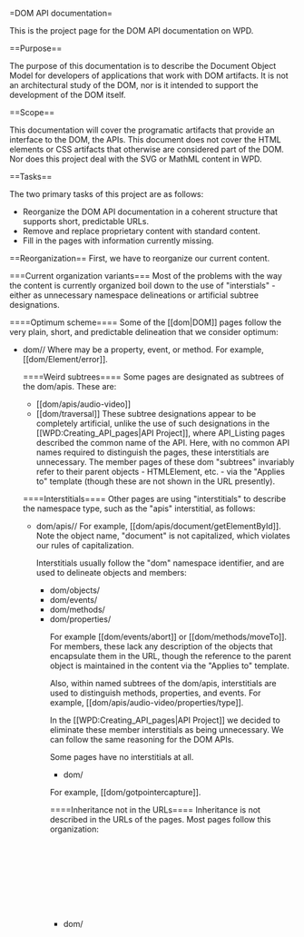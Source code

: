 =DOM API documentation=

This is the project page for the DOM API documentation on WPD.

==Purpose==

The purpose of this documentation is to describe the Document Object Model for developers of applications that work with DOM artifacts. It is not an architectural study of the DOM, nor is it intended to support the development of the DOM itself.

==Scope==

This documentation will cover the programatic artifacts that provide an interface to the DOM, the APIs. This document does not cover the HTML elements or CSS artifacts that otherwise are considered part of the DOM. Nor does this project deal with the SVG or MathML content in WPD.

==Tasks==

The two primary tasks of this project are as follows:
* Reorganize the DOM API documentation in a coherent structure that supports short, predictable URLs.
* Remove and replace proprietary content with standard content.
* Fill in the pages with information currently missing.

==Reorganization==
First, we have to reorganize our current content.

===Current organization variants===
Most of the problems with the way the content is currently organized boil down to the use of "interstials" - either as unnecessary namespace delineations or artificial subtree designations.

====Optimum scheme====
Some of the [[dom|DOM]] pages follow the very plain, short, and predictable delineation that we consider optimum:
* dom/<object>/<member>
Where <member> may be a property, event, or method. For example,  [[dom/Element/error]].

====Weird subtrees====
Some pages are designated as subtrees of the dom/apis. These are:
* [[dom/apis/audio-video]]
* [[dom/traversal]]
These subtree designations appear to be completely artificial, unlike the use of such designations in the [[WPD:Creating_API_pages|API Project]], where API_Listing pages described the common name of the API. Here, with no common API names required to distinguish the pages, these interstitials are unnecessary. The member pages of these dom "subtrees" invariably refer to their parent objects - HTMLElement, etc. - via the "Applies to" template (though these are not shown in the URL presently).

====Interstitials====
Other pages are using "interstitials" to describe the namespace type, such as the "apis" interstitial, as follows:
* dom/apis/<object>/<member>
For example, [[dom/apis/document/getElementById]]. Note the object name, "document" is not capitalized, which violates our rules of capitalization. 

Interstitials usually follow the "dom" namespace identifier, and are used to delineate objects and members:
* dom/objects/<object> 
* dom/events/<event>
* dom/methods/<method>
* dom/properties/<property>

For example [[dom/events/abort]] or [[dom/methods/moveTo]]. For members, these lack any description of the objects that encapsulate them in the URL, though the reference to the parent object is maintained in the content via the "Applies to" template.

Also, within named subtrees of the dom/apis, interstitials are used to distinguish methods, properties, and events. For example, [[dom/apis/audio-video/properties/type]].

In the [[WPD:Creating_API_pages|API Project]] we decided to eliminate these member interstitials as being unnecessary. We can follow the same reasoning for the DOM APIs.

Some pages have no interstitials at all.
* dom/<member>

For example, [[dom/gotpointercapture]].

====Inheritance not  in the URLs====
Inheritance is not described in the URLs of the pages. Most pages follow this organization:
* dom/<object>
For example, [[dom/HTMLTrackElement]] ''not'' [[dom/EventTarget/Node/Element/HTMLElement/HTMLTrackElement]]. This is a good thing. As you can see, describing the inheritance model would make the URLs unnecessarily long without providing any useful information to the user.

===Organization solution===

Proposed is the abolition of all "interstitials" and the assignment of all members to their encapsulating objects in the URLs. Even the "apis" interstitial is unnecessary (see below). To that, we would have the following first-tier designations.
* '''dom''' - a listing page with all DOM objects and their summaries.

Beneath that are the DOM objects; these are of two types, '''events''' and '''event targets'''.  

====Events====

All of the event types are currently organized under dom/objects, i.e. dom/objects/PointerEvent and the actual events are organized under dom/events, i.e dom/events/pointerdown.

Events logically belong under their event types (i.e. dom/PointerEvent/pointerdown or dom/Event/error). The events in [[dom/PointerEvent]] are organized thus, and we want to describe all events this way - under their event types in the URLs. There are two fields in the Event template that capture the parent object of specific events, the Interface= field and the Event_applies_to= field, as shown in the example below:

<nowiki>
{{Event
|Interface=dom/objects/FocusEvent
|Target=dom/Element
|Default_action=
|Content=
|Event_applies_to=dom/objects/FocusEvent
|Synchronous=No
|Bubbles=No
|Cancelable=No
}}
</nowiki>

The trouble is that, as in the above example, the values of the Interface= and Event_applies_to fields need to be corrected. In the above example, the field should read, Interface=dom/FocusEvent. This is the case with all of the events, their event types are all organized under the interstitial, "objects."

So, the first task is to re-organize the event types directly under dom, i.e. dom/PointerEvent. Event type pages need to be moved out of dom/objects/ and into dom/ - for example, dom/FocusEvent. This move needs to be performed manually for all of the pages currently under [[dom/objects]].

Then, we need to edit the event pages Event_applies_to= field to point to the event type, for example,  Event_applies_to=dom/UIEvent. While we're at it, do the same for the Interface= field, i.e. Interface=dom/UIEvent. Although the Interface= field appears to be unused, it should be updated for consistency.

Making these changes will cause changes to the event target pages like dom/Element. In most cases, the event pages currently specify Event_applies_to=<event target page>, i.e. Event_applies_to=dom/Element. This produces a list of events on the event target page. When we change the value to Event_applies_to=<event type>, i.e. Event_applies_to=dom/PointerEvent, the list appears on the event type page, as it should, instead.

To produce a list on the event target pages, the API_Object template needs to be updated to generate the list based on the Target=dom/Element value. See [http://project.webplatform.org/tmpl/issues/14 this issue] for details.

Eventually we need to add a field to the Event form to display the event type (see [http://project.webplatform.org/tmpl/issues/7 this issue]).

We also considered organizing events  under their targets (i.e. dom/Element/pointerdown), but found namespace collisions (dom/Element/error property collides with dom/Element/error event). Besides, events properly belong to event types, not targets, in the DOM.

====Event targets====

Event targets are such objects as Document, Element, etc.

Inheritance should not be described in the URL. Rather, all DOM objects, regardless of their "level" in the DOM, should reside on one level of the WPD URL structure. This provides for short URLs. So, we would have the following:
* dom/HTMLTrackElement (''not'' dom/EventTarget/Node/Element/HTMLElement/HTMLTrackElement)
* dom/Navigator
* dom/Window
* dom/Node
* dom/Document
* dom/Element
* dom/HTMLElement
* dom/HTMLMenuElement
etc.

Going further into the namespace, all members would be organized under their parent objects. To wit:
* current: [[dom/apis/document/getElementById]]            proposed: [[dom/Document/getElementById]]
* current: [[dom/traversal/methods/RangeException]]       proposed: [[dom/Element/RangeException]]

This follows the methodology in the [[WPD:Creating_API_pages|API Project]], except that API_Listing pages are not required to describe interstitials (other than the "dom" listing page), because there is no danger of namespace conflicts that would require the use of such interstitials.

An "apis" interstitial is unnecessary. The DOM itself includes CSS, CSSOM, HTML Elements, SVG, etc., and we have already broken out the content into these top-level buckets. We don't have "dom/css/cssom" or "dom/svg." We are designating this bucket as the "dom" to mean the objects and interfaces used to program against the DOM. That these are understood to be the APIs, using "apis" as an interstitial (as in "dom/apis") is redundant.

We propose to reorganize the DOM pages (estimated at roughly 1,129 pages) according to the guidelines above. Under these guidelines, all DOM pages would follow the URL structure, "dom/<object>/<member>" where <member> may be a property or method, or event.

===Reorganization procedure===

There are 1129 pages in the dom namespace.  
* 137 in a dom/<object>/<member> pattern already (some of which may not need to move)
* 119 in dom/events 
* 49 in dom/objects
* 77 in dom/apis
* 101 in dom/traversal
* 257 in dom/methods
* 336 in dom/properties 

This leaves 53 pages that don't fit into any of these categories. Also, there are an additional 20 or so pages that may belong in the dom namespace and which currently reside in the apis namespace. These include the [[apis/audio-video|audio-video APIs]], which need to be reviewed for members that may need to be moved into the dom namespace.

For the dom/objects pages, simply move dom/objects/* to dom/* - removing the "objects" interstitial.

For the dom/apis pages, most of these are part of the audio-video API, for example [[dom/apis/audio-video/events/play]]. Each of the pages in this namespace needs to be be organized under its parent DOM object - HTMLMediaElement, for example. Also, review the [[apis/audio-video|audio-video APIs]] for possible moves to the dom namespace. The rest, like [[dom/apis/document/getElementById]] can be moved according to the methodology outline here.

The dom/traversal pages also need to be moved under their parent objects. For example [[dom/traversal/methods/cloneContents]] may need to move to dom/<parentDOMobject>/Range. Much of the work will be in figuring out to which DOM objects these traversal members belong. If the parent DOM object can't be determined, the traversal API might belong in the [[apis]] namespace. Luckily, there are no event pages under dom/traversal.

====Script====

It may be possible to do some of this moving with a script. People in the community might be able to lend a hand. [[http://docs.webplatform.org/wiki/User:Frozenice|Frozenice] (David Kirstein) is very knowledgeable about MediaWiki and Semantic MediaWiki, and he may be able to help automate this process.

From a first-impression, it seemed the script could apply the following process to the dom pages.

* If the page is of the API_Object_Method or API_Object_Property template type
** If the page's '''Applies to''' field is set (Method_applies_to= , Property_applies_to=)
*** If the '''Applies to''' location is valid (exists)
**** If there is no existing page in the location specified by the '''Applies to''' field, move the page under the location specified in that field
**** Else if there is an existing page in the location specified by the '''Applies to''' field, move the page under '''<Applies-to_field>/duplicates''' 
**** Else if there is an existing page in the location specified by '''<Applies-to_field>/duplicates''' move the page under '''<Applies-to_field>/duplicates/duplicates''' (and so on)
** For each page that links to this page
*** Update the link to point to the page's new location.
* Otherwise, leave the page where it is

====Manual moving====

Before moving a page, take note of the new URL, and update the links in all pages that link to the moved page. Leave no redirect.

====Changing Inbound Links====
For each page that links to the page in question, all the links on that page to the new location. All the pages that link to the target page can be found consistently with the [[Special:WhatLinksHere]] page. For example:
 http://docs.webplatform.org/wiki/Special:WhatLinksHere/dom/apis/audio-video/events/play

We should leave no redirects, since page-level redirects, as opposed to server-level redirects, harm SEO.

==Amending the content==
We'll deal with this after we get reorganized. To be continued...

==Unresolved issues==

Need to identify the event type (i.e. KeyboardEvent) in the Event template, Overview table. ([http://project.webplatform.org/tmpl/issues/7 bug])